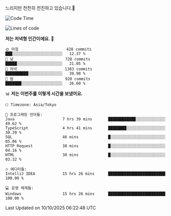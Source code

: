 느리지만 천천히 전진하고 있습니다.🐢

<!--START_SECTION:waka-->
![Code Time](http://img.shields.io/badge/Code%20Time-1%2C704%20hrs%2015%20mins-blue)

![Lines of code](https://img.shields.io/badge/%EC%A0%80%EB%8A%94%20%EC%97%AC%ED%83%9C%EA%B9%8C%EC%A7%80%20-947.1%20thousand%20%EC%A4%84%EC%9D%98%20%EC%BD%94%EB%93%9C%EB%A5%BC%20%EC%9E%91%EC%84%B1%ED%96%88%EC%96%B4%EC%9A%94.-blue)

**저는 저녁형 인간이에요. 🦉** 

```text
🌞 아침                     428 commits         ███░░░░░░░░░░░░░░░░░░░░░░   12.37 % 
🌆 낮　                     728 commits         █████░░░░░░░░░░░░░░░░░░░░   21.05 % 
🌃 저녁                     1383 commits        ██████████░░░░░░░░░░░░░░░   39.98 % 
🌙 밤　                     920 commits         ███████░░░░░░░░░░░░░░░░░░   26.60 % 
```


📊 **저는 이번주를 이렇게 시간을 보냈어요.** 

```text
🕑︎ Timezone: Asia/Tokyo

💬 프로그래밍 언어들: 
Java                     7 hrs 39 mins       ████████████░░░░░░░░░░░░░   49.62 % 
TypeScript               4 hrs 41 mins       ████████░░░░░░░░░░░░░░░░░   30.39 % 
SQL                      46 mins             █░░░░░░░░░░░░░░░░░░░░░░░░   05.06 % 
HTTP Request             38 mins             █░░░░░░░░░░░░░░░░░░░░░░░░   04.16 % 
HTML                     30 mins             █░░░░░░░░░░░░░░░░░░░░░░░░   03.32 % 

🔥 에디터들: 
IntelliJ IDEA            15 hrs 26 mins      █████████████████████████   100.00 % 

💻 운영 체제들: 
Windows                  15 hrs 26 mins      █████████████████████████   100.00 % 
```


 Last Updated on 10/10/2025 06:22:48 UTC
<!--END_SECTION:waka-->
